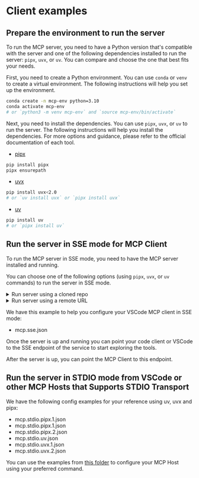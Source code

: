 # Client examples

## Prepare the environment to run the server

To run the MCP server, you need to have a Python version that's compatible with the server and one of the following dependencies installed to run the server: `pipx`, `uvx`, or `uv`. You can compare and choose the one that best fits your needs.

First, you need to create a Python environment. You can use `conda` or `venv` to create a virtual environment. The following instructions will help you set up the environment.

```bash
conda create -n mcp-env python=3.10
conda activate mcp-env
# or `python3 -m venv mcp-env` and `source mcp-env/bin/activate`
```

Next, you need to install the dependencies. You can use `pipx`, `uvx`, or `uv` to run the server. The following instructions will help you install the dependencies. For more options and guidance, please refer to the official documentation of each tool.

- [pipx](https://pypi.org/project/pipx/)

```bash
pip install pipx
pipx ensurepath
```

- [uvx](https://pypi.org/project/uvx/)

```bash
pip install uvx<2.0
# or `uv install uvx` or `pipx install uvx`
```

- [uv](https://pypi.org/project/uv/)

```bash
pip install uv
# or `pipx install uv`
```

## Run the server in SSE mode for MCP Client

To run the MCP server in SSE mode, you need to have the MCP server installed and running.

You can choose one of the following options (using `pipx`, `uvx`, or `uv` commands) to run the server in SSE mode.

<details>
<summary>Run server using a cloned repo</summary>

You can clone this repo in the environment you want to run the server, and start the server in SSE mode.

First clone the repo:

```bash
git clone https://github.com/azure-ai-foundry/mcp-foundry.git -b msbuild2025

# Navigate to the project on your machine
cd mcp-foundry
```

Now you can run the server using *one* of the following commands:

```bash
# With pipx
pipx run --no-cache --spec . run-azure-ai-foundry-mcp --transport sse --envFile .env

# With uvx
uvx --no-cache --from . run-azure-ai-foundry-mcp --transport sse --envFile .env

# With uv
uv run --prerelease=allow python -m mcp_foundry --transport sse --envFile .env
```

If you do not need `.env` file, you can remove the `--envFile .env` option from the command.

</details>

<details>
<summary>Run server using a remote URL</summary>

You can alternatively run it using the remote URL for the repo directly. In this case, you don't need to clone the repo in the environment you want to run the server.

You can choose one of the following options (using `pipx`, `uvx`, or `uv` commands) to run the server in SSE mode.

```bash

# With pipx
pipx run --no-cache --spec git+https://github.com/azure-ai-foundry/mcp-foundry.git@msbuild2025 run-azure-ai-foundry-mcp --transport sse --envFile .env

# With uvx
uvx --no-cache --from git+https://github.com/azure-ai-foundry/mcp-foundry.git@msbuild2025 run-azure-ai-foundry-mcp --transport sse --envFile .env

```

</details>

We have this example to help you configure your VSCode MCP client in SSE mode:

- mcp.sse.json

Once the server is up and running you can point your code client or VSCode to the SSE endpoint of the service to start exploring the tools.

After the server is up, you can point the MCP Client to this endpoint.

## Run the server in STDIO mode from VSCode or other MCP Hosts that Supports STDIO Transport

We have the following config examples for your reference using uv, uvx and pipx:

- mcp.stdio.pipx.1.json
- mcp.stdio.pipx.1.json
- mcp.stdio.pipx.2.json
- mcp.stdio.uv.json
- mcp.stdio.uvx.1.json  
- mcp.stdio.uvx.2.json

You can use the examples from [this folder](./vscode/mcp-configs) to configure your MCP Host using your preferred command.
